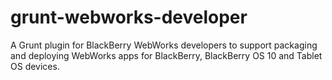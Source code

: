 grunt-webworks-developer
========================

A Grunt plugin for BlackBerry WebWorks developers to support packaging and deploying WebWorks apps for BlackBerry, BlackBerry OS 10 and Tablet OS devices.
